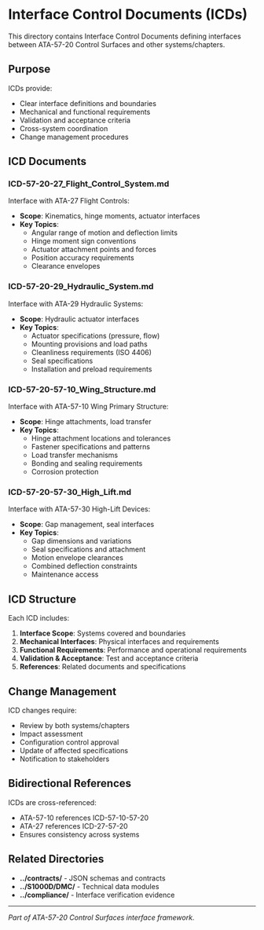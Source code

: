 # Interface Control Documents (ICDs)

This directory contains Interface Control Documents defining interfaces between ATA-57-20 Control Surfaces and other systems/chapters.

## Purpose

ICDs provide:
- Clear interface definitions and boundaries
- Mechanical and functional requirements
- Validation and acceptance criteria
- Cross-system coordination
- Change management procedures

## ICD Documents

### ICD-57-20-27_Flight_Control_System.md
Interface with ATA-27 Flight Controls:
- **Scope**: Kinematics, hinge moments, actuator interfaces
- **Key Topics**:
  - Angular range of motion and deflection limits
  - Hinge moment sign conventions
  - Actuator attachment points and forces
  - Position accuracy requirements
  - Clearance envelopes

### ICD-57-20-29_Hydraulic_System.md
Interface with ATA-29 Hydraulic Systems:
- **Scope**: Hydraulic actuator interfaces
- **Key Topics**:
  - Actuator specifications (pressure, flow)
  - Mounting provisions and load paths
  - Cleanliness requirements (ISO 4406)
  - Seal specifications
  - Installation and preload requirements

### ICD-57-20-57-10_Wing_Structure.md
Interface with ATA-57-10 Wing Primary Structure:
- **Scope**: Hinge attachments, load transfer
- **Key Topics**:
  - Hinge attachment locations and tolerances
  - Fastener specifications and patterns
  - Load transfer mechanisms
  - Bonding and sealing requirements
  - Corrosion protection

### ICD-57-20-57-30_High_Lift.md
Interface with ATA-57-30 High-Lift Devices:
- **Scope**: Gap management, seal interfaces
- **Key Topics**:
  - Gap dimensions and variations
  - Seal specifications and attachment
  - Motion envelope clearances
  - Combined deflection constraints
  - Maintenance access

## ICD Structure

Each ICD includes:
1. **Interface Scope**: Systems covered and boundaries
2. **Mechanical Interfaces**: Physical interfaces and requirements
3. **Functional Requirements**: Performance and operational requirements
4. **Validation & Acceptance**: Test and acceptance criteria
5. **References**: Related documents and specifications

## Change Management

ICD changes require:
- Review by both systems/chapters
- Impact assessment
- Configuration control approval
- Update of affected specifications
- Notification to stakeholders

## Bidirectional References

ICDs are cross-referenced:
- ATA-57-10 references ICD-57-10-57-20
- ATA-27 references ICD-27-57-20
- Ensures consistency across systems

## Related Directories

- **../contracts/** - JSON schemas and contracts
- **../S1000D/DMC/** - Technical data modules
- **../compliance/** - Interface verification evidence

---
*Part of ATA-57-20 Control Surfaces interface framework.*
